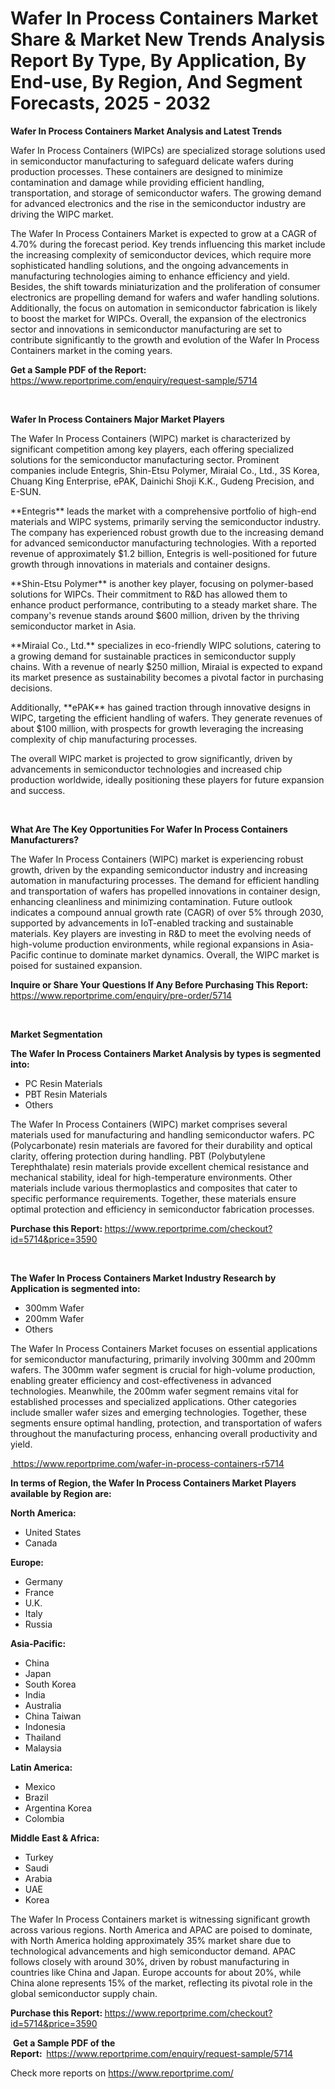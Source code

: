 <p><h1>Wafer In Process Containers Market Share & Market New Trends Analysis Report By Type, By Application, By End-use, By Region, And Segment Forecasts, 2025 - 2032</h1></p><p><strong>Wafer In Process Containers Market Analysis and Latest Trends</strong></p>
<p><p>Wafer In Process Containers (WIPCs) are specialized storage solutions used in semiconductor manufacturing to safeguard delicate wafers during production processes. These containers are designed to minimize contamination and damage while providing efficient handling, transportation, and storage of semiconductor wafers. The growing demand for advanced electronics and the rise in the semiconductor industry are driving the WIPC market.</p><p>The Wafer In Process Containers Market is expected to grow at a CAGR of 4.70% during the forecast period. Key trends influencing this market include the increasing complexity of semiconductor devices, which require more sophisticated handling solutions, and the ongoing advancements in manufacturing technologies aiming to enhance efficiency and yield. Besides, the shift towards miniaturization and the proliferation of consumer electronics are propelling demand for wafers and wafer handling solutions. Additionally, the focus on automation in semiconductor fabrication is likely to boost the market for WIPCs. Overall, the expansion of the electronics sector and innovations in semiconductor manufacturing are set to contribute significantly to the growth and evolution of the Wafer In Process Containers market in the coming years.</p></p>
<p><strong>Get a Sample PDF of the Report:&nbsp;</strong> <a href="https://www.reportprime.com/enquiry/request-sample/5714?utm_campaign=2006&utm_medium=2&utm_source=Github&utm_content=ia&utm_term=19032025&utm_id=wafer-in-process-containers">https://www.reportprime.com/enquiry/request-sample/5714</a></p>
<p>&nbsp;</p>
<p><strong>Wafer In Process Containers Major Market Players</strong></p>
<p><p>The Wafer In Process Containers (WIPC) market is characterized by significant competition among key players, each offering specialized solutions for the semiconductor manufacturing sector. Prominent companies include Entegris, Shin-Etsu Polymer, Miraial Co., Ltd., 3S Korea, Chuang King Enterprise, ePAK, Dainichi Shoji K.K., Gudeng Precision, and E-SUN.</p><p>**Entegris** leads the market with a comprehensive portfolio of high-end materials and WIPC systems, primarily serving the semiconductor industry. The company has experienced robust growth due to the increasing demand for advanced semiconductor manufacturing technologies. With a reported revenue of approximately $1.2 billion, Entegris is well-positioned for future growth through innovations in materials and container designs.</p><p>**Shin-Etsu Polymer** is another key player, focusing on polymer-based solutions for WIPCs. Their commitment to R&D has allowed them to enhance product performance, contributing to a steady market share. The company's revenue stands around $600 million, driven by the thriving semiconductor market in Asia.</p><p>**Miraial Co., Ltd.** specializes in eco-friendly WIPC solutions, catering to a growing demand for sustainable practices in semiconductor supply chains. With a revenue of nearly $250 million, Miraial is expected to expand its market presence as sustainability becomes a pivotal factor in purchasing decisions.</p><p>Additionally, **ePAK** has gained traction through innovative designs in WIPC, targeting the efficient handling of wafers. They generate revenues of about $100 million, with prospects for growth leveraging the increasing complexity of chip manufacturing processes.</p><p>The overall WIPC market is projected to grow significantly, driven by advancements in semiconductor technologies and increased chip production worldwide, ideally positioning these players for future expansion and success.</p></p>
<p>&nbsp;</p>
<p><strong>What Are The Key Opportunities For Wafer In Process Containers Manufacturers?</strong></p>
<p><p>The Wafer In Process Containers (WIPC) market is experiencing robust growth, driven by the expanding semiconductor industry and increasing automation in manufacturing processes. The demand for efficient handling and transportation of wafers has propelled innovations in container design, enhancing cleanliness and minimizing contamination. Future outlook indicates a compound annual growth rate (CAGR) of over 5% through 2030, supported by advancements in IoT-enabled tracking and sustainable materials. Key players are investing in R&D to meet the evolving needs of high-volume production environments, while regional expansions in Asia-Pacific continue to dominate market dynamics. Overall, the WIPC market is poised for sustained expansion.</p></p>
<p><strong>Inquire or Share Your Questions If Any Before Purchasing This Report:</strong> <a href="https://www.reportprime.com/enquiry/pre-order/5714?utm_campaign=2006&utm_medium=2&utm_source=Github&utm_content=ia&utm_term=19032025&utm_id=wafer-in-process-containers">https://www.reportprime.com/enquiry/pre-order/5714</a></p>
<p>&nbsp;</p>
<p><strong>Market Segmentation</strong></p>
<p><strong>The Wafer In Process Containers Market Analysis by types is segmented into:</strong></p>
<p><ul><li>PC Resin Materials</li><li>PBT Resin Materials</li><li>Others</li></ul></p>
<p><p>The Wafer In Process Containers (WIPC) market comprises several materials used for manufacturing and handling semiconductor wafers. PC (Polycarbonate) resin materials are favored for their durability and optical clarity, offering protection during handling. PBT (Polybutylene Terephthalate) resin materials provide excellent chemical resistance and mechanical stability, ideal for high-temperature environments. Other materials include various thermoplastics and composites that cater to specific performance requirements. Together, these materials ensure optimal protection and efficiency in semiconductor fabrication processes.</p></p>
<p><strong>Purchase this Report:&nbsp;</strong><a href="https://www.reportprime.com/checkout?id=5714&price=3590&utm_campaign=2006&utm_medium=2&utm_source=Github&utm_content=ia&utm_term=19032025&utm_id=wafer-in-process-containers">https://www.reportprime.com/checkout?id=5714&price=3590</a></p>
<p>&nbsp;</p>
<p><strong>The Wafer In Process Containers Market Industry Research by Application is segmented into:</strong></p>
<p><ul><li>300mm Wafer</li><li>200mm Wafer</li><li>Others</li></ul></p>
<p><p>The Wafer In Process Containers Market focuses on essential applications for semiconductor manufacturing, primarily involving 300mm and 200mm wafers. The 300mm wafer segment is crucial for high-volume production, enabling greater efficiency and cost-effectiveness in advanced technologies. Meanwhile, the 200mm wafer segment remains vital for established processes and specialized applications. Other categories include smaller wafer sizes and emerging technologies. Together, these segments ensure optimal handling, protection, and transportation of wafers throughout the manufacturing process, enhancing overall productivity and yield.</p></p>
<p><a href="https://www.reportprime.com/wafer-in-process-containers-r5714?utm_campaign=2006&utm_medium=2&utm_source=Github&utm_content=ia&utm_term=19032025&utm_id=wafer-in-process-containers">&nbsp;https://www.reportprime.com/wafer-in-process-containers-r5714</a></p>
<p><strong>In terms of Region, the Wafer In Process Containers Market Players available by Region are:</strong></p>
<p>
    <p> <strong> North America: </strong>
        <ul>
            <li>United States</li>
            <li>Canada</li>
        </ul>
        </p> 
    <p> <strong> Europe: </strong>
        <ul>
            <li>Germany</li>
            <li>France</li>
            <li>U.K.</li>
            <li>Italy</li>
            <li>Russia</li>
        </ul>
        </p> 
    <p> <strong> Asia-Pacific: </strong>
        <ul>
            <li>China</li>
            <li>Japan</li>
            <li>South Korea</li>
            <li>India</li>
            <li>Australia</li>
            <li>China Taiwan</li>
            <li>Indonesia</li>
            <li>Thailand</li>
            <li>Malaysia</li>
        </ul>
        </p> 
    <p> <strong> Latin America: </strong>
        <ul>
            <li>Mexico</li>
            <li>Brazil</li>
            <li>Argentina Korea</li>
            <li>Colombia</li>
        </ul>
        </p> 
    <p> <strong> Middle East & Africa: </strong>
        <ul>
            <li>Turkey</li>
            <li>Saudi</li>
            <li>Arabia</li>
            <li>UAE</li>
            <li>Korea</li>
        </ul>
    </p>
    </p>
<p><p>The Wafer In Process Containers market is witnessing significant growth across various regions. North America and APAC are poised to dominate, with North America holding approximately 35% market share due to technological advancements and high semiconductor demand. APAC follows closely with around 30%, driven by robust manufacturing in countries like China and Japan. Europe accounts for about 20%, while China alone represents 15% of the market, reflecting its pivotal role in the global semiconductor supply chain.</p></p>
<p><strong>Purchase this Report: </strong><a href="https://www.reportprime.com/checkout?id=5714&price=3590&utm_campaign=2006&utm_medium=2&utm_source=Github&utm_content=ia&utm_term=19032025&utm_id=wafer-in-process-containers">https://www.reportprime.com/checkout?id=5714&price=3590</a></p>
<p>&nbsp;<strong>Get a Sample PDF of the Report:&nbsp;&nbsp;</strong><a href="https://www.reportprime.com/enquiry/request-sample/5714?utm_campaign=2006&utm_medium=2&utm_source=Github&utm_content=ia&utm_term=19032025&utm_id=wafer-in-process-containers">https://www.reportprime.com/enquiry/request-sample/5714</a></p>
<p><strong></strong></p>
<p>Check more reports on <a href="https://www.reportprime.com/?utm_campaign=2006&utm_medium=2&utm_source=Github&utm_content=ia&utm_term=19032025&utm_id=wafer-in-process-containers">https://www.reportprime.com/</a></p>